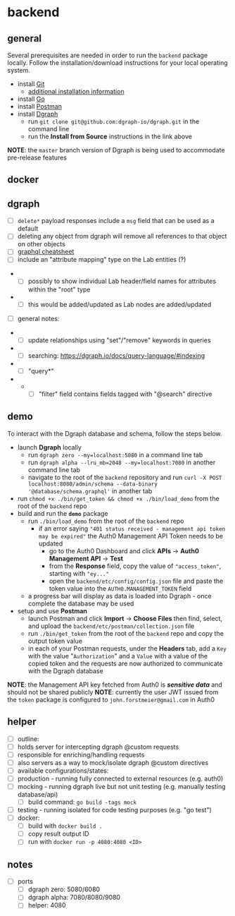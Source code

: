 # backend

## general

Several prerequisites are needed in order to run the `backend` package locally. Follow the installation/download instructions for your local operating system.

- install [Git](https://git-scm.com/downloads)
	- [additional installation information](https://git-scm.com/book/en/v2/Getting-Started-Installing-Git)
- install [Go](https://golang.org/doc/install)
- install [Postman](https://www.postman.com/downloads/)
- install [Dgraph](https://github.com/dgraph-io/dgraph#install-from-source)
	- run `git clone git@github.com:dgraph-io/dgraph.git` in the command line
	- run the **Install from Source** instructions in the link above

**NOTE**: the `master` branch version of Dgraph is being used to accommodate pre-release features

## docker

## dgraph

- [ ] `delete*` payload responses include a `msg` field that can be used as a default
- [ ] deleting any object from dgraph will remove all references to that object on other objects
- [ ] [graphql cheatsheet](https://devhints.io/graphql)
- [ ] include an "attribute mapping" type on the Lab entities (?)
- - [ ] possibly to show individual Lab header/field names for attributes within the "root" type
- - [ ] this would be added/updated as Lab nodes are added/updated
- [ ] general notes:
- - [ ] update relationships using "set"/"remove" keywords in queries
- - [ ] searching: https://dgraph.io/docs/query-language/#indexing
- - [ ] "query*"
- - - [ ] "filter" field contains fields tagged with "@search" directive

## demo

To interact with the Dgraph database and schema, follow the steps below.

- launch **Dgraph** locally
	- run `dgraph zero --my=localhost:5080` in a command line tab
	- run `dgraph alpha --lru_mb=2048 --my=localhost:7080` in another command line tab
	- navigate to the root of the `backend` repository and run `curl -X POST localhost:8080/admin/schema --data-binary '@database/schema.graphql'` in another tab
- run `chmod +x ./bin/get_token && chmod +x ./bin/load_demo` from the root of the `backend` repo
- build and run the **`demo`** package
	- run `./bin/load_demo` from the root of the `backend` repo
		- if an error saying `"401 status received - management api token may be expired"` the Auth0 Management API Token needs to be updated
			- go to the Auth0 Dashboard and click **APIs** -> **Auth0 Management API** -> **Test**
			- from the **Response** field, copy the value of `"access_token"`, starting with `"ey..."`
			- open the `backend/etc/config/config.json` file and paste the token value into the `AUTH0.MANAGEMENT_TOKEN` field
	- a progress bar will display as data is loaded into Dgraph - once complete the database may be used
- setup and use **Postman**
	- launch Postman and click **Import** -> **Choose Files** then find, select, and upload the `backend/etc/postman/collection.json` file
	- run `./bin/get_token` from the root of the `backend` repo and copy the output token value
	- in each of your Postman requests, under the **Headers** tab, add a `Key` with the value "`Authorization`" and a `Value` with a value of the copied token and the requests are now authorized to communicate with the Dgraph database

**NOTE**: the Management API key fetched from Auth0 is **_sensitive data_** and should not be shared publicly
**NOTE**: currently the user JWT issued from the `token` package is configured to `john.forstmeier@gmail.com` in Auth0

## helper

- [ ] outline:
- [ ] holds server for intercepting dgraph @custom requests
- [ ] responsible for enriching/handling requests
- [ ] also servers as a way to mock/isolate dgraph @custom directives
- [ ] available configurations/states:
- [ ] production - running fully connected to external resources (e.g. auth0)
- [ ] mocking - running dgraph live but not unit testing (e.g. manually testing database/api)
	- [ ] build command: `go build -tags mock`
- [ ] testing - running isolated for code testing purposes (e.g. "go test")
- [ ] docker:
	- [ ] build with `docker build .`
	- [ ] copy result output ID
	- [ ] run with `docker run -p 4080:4080 <ID>`

## notes

- [ ] ports
	- [ ] dgraph zero: 5080/6080
	- [ ] dgraph alpha: 7080/8080/9080
	- [ ] helper: 4080
